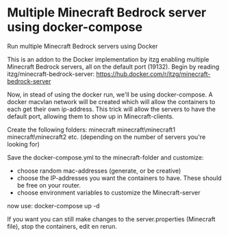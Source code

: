 # Multiple Minecraft Bedrock server using docker-compose
Run multiple Minecraft Bedrock servers using Docker

This is an addon to the Docker implementation by itzg enabling multiple Minecraft Bedrock servers, all on the default port (19132).
Begin by reading itzg/minecraft-bedrock-server: https://hub.docker.com/r/itzg/minecraft-bedrock-server

Now, in stead of using the docker run, we'll be using docker-compose. 
A docker macvlan network will be created which will allow the containers to each get their own ip-address. This trick will allow the servers to have the default port, allowing them to show up in Minecraft-clients.

Create the following folders:
minecraft
minecraft\minecraft1
minecraft\minecraft2
etc. (depending on the number of servers you're looking for)

Save the docker-compose.yml to the minecraft-folder and customize:
- choose random mac-addresses (generate, or be creative)
- choose the IP-addresses you want the containers to have. These should be free on your router.  
- choose environment variables to customize the Minecraft-server

now use:
docker-compose up -d

If you want you can still make changes to the server.properties (Minecraft file), stop the containers, edit en rerun. 
